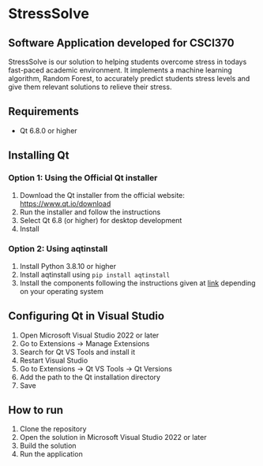 # **StressSolve**
## Software Application developed for CSCI370

StressSolve is our solution to helping students overcome stress in todays fast-paced academic environment. 
It implements a machine learning algorithm, Random Forest, to accurately predict students stress levels and give them relevant solutions to relieve their stress.

## Requirements
- Qt 6.8.0 or higher

## Installing Qt

### Option 1: Using the Official Qt installer
1. Download the Qt installer from the official website: https://www.qt.io/download
2. Run the installer and follow the instructions
3. Select Qt 6.8 (or higher) for desktop development
4. Install

### Option 2: Using aqtinstall
1. Install Python 3.8.10 or higher
2. Install aqtinstall using ```pip install aqtinstall```
3. Install the components following the instructions given at [link](https://aqtinstall.readthedocs.io/en/latest/getting_started.html) depending on your operating system

## Configuring Qt in Visual Studio
1. Open Microsoft Visual Studio 2022 or later
2. Go to Extensions -> Manage Extensions
3. Search for Qt VS Tools and install it
4. Restart Visual Studio
5. Go to Extensions -> Qt VS Tools -> Qt Versions
6. Add the path to the Qt installation directory
7. Save

## How to run
1. Clone the repository
2. Open the solution in Microsoft Visual Studio 2022 or later
3. Build the solution
4. Run the application
